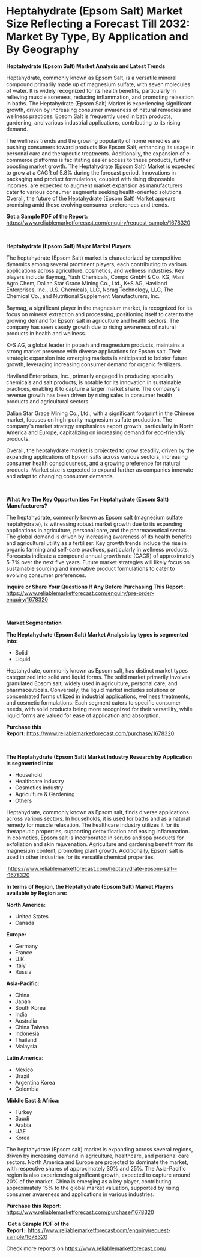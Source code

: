 <p><h1>Heptahydrate (Epsom Salt) Market Size Reflecting a Forecast Till 2032: Market By Type, By Application and By Geography</h1></p><p><strong>Heptahydrate (Epsom Salt) Market Analysis and Latest Trends</strong></p>
<p><p>Heptahydrate, commonly known as Epsom Salt, is a versatile mineral compound primarily made up of magnesium sulfate, with seven molecules of water. It is widely recognized for its health benefits, particularly in relieving muscle soreness, reducing inflammation, and promoting relaxation in baths. The Heptahydrate (Epsom Salt) Market is experiencing significant growth, driven by increasing consumer awareness of natural remedies and wellness practices. Epsom Salt is frequently used in bath products, gardening, and various industrial applications, contributing to its rising demand.</p><p>The wellness trends and the growing popularity of home remedies are pushing consumers toward products like Epsom Salt, enhancing its usage in personal care and therapeutic treatments. Additionally, the expansion of e-commerce platforms is facilitating easier access to these products, further boosting market growth. The Heptahydrate (Epsom Salt) Market is expected to grow at a CAGR of 5.8% during the forecast period. Innovations in packaging and product formulations, coupled with rising disposable incomes, are expected to augment market expansion as manufacturers cater to various consumer segments seeking health-oriented solutions. Overall, the future of the Heptahydrate (Epsom Salt) Market appears promising amid these evolving consumer preferences and trends.</p></p>
<p><strong>Get a Sample PDF of the Report:&nbsp;</strong> <a href="https://www.reliablemarketforecast.com/enquiry/request-sample/1678320?utm_campaign=2248&utm_medium=2&utm_source=Github&utm_content=ia&utm_term=25032025&utm_id=heptahydrate-epsom-salt">https://www.reliablemarketforecast.com/enquiry/request-sample/1678320</a></p>
<p>&nbsp;</p>
<p><strong>Heptahydrate (Epsom Salt) Major Market Players</strong></p>
<p><p>The heptahydrate (Epsom Salt) market is characterized by competitive dynamics among several prominent players, each contributing to various applications across agriculture, cosmetics, and wellness industries. Key players include Baymag, Yash Chemicals, Compo GmbH & Co. KG, Mani Agro Chem, Dalian Star Grace Mining Co., Ltd., K+S AG, Haviland Enterprises, Inc., U.S. Chemicals, LLC, Norag Technology, LLC, The Chemical Co., and Nutritional Supplement Manufacturers, Inc.</p><p>Baymag, a significant player in the magnesium market, is recognized for its focus on mineral extraction and processing, positioning itself to cater to the growing demand for Epsom salt in agriculture and health sectors. The company has seen steady growth due to rising awareness of natural products in health and wellness.</p><p>K+S AG, a global leader in potash and magnesium products, maintains a strong market presence with diverse applications for Epsom salt. Their strategic expansion into emerging markets is anticipated to bolster future growth, leveraging increasing consumer demand for organic fertilizers.</p><p>Haviland Enterprises, Inc., primarily engaged in producing specialty chemicals and salt products, is notable for its innovation in sustainable practices, enabling it to capture a larger market share. The company's revenue growth has been driven by rising sales in consumer health products and agricultural sectors.</p><p>Dalian Star Grace Mining Co., Ltd., with a significant footprint in the Chinese market, focuses on high-purity magnesium sulfate production. The company's market strategy emphasizes export growth, particularly in North America and Europe, capitalizing on increasing demand for eco-friendly products.</p><p>Overall, the heptahydrate market is projected to grow steadily, driven by the expanding applications of Epsom salts across various sectors, increasing consumer health consciousness, and a growing preference for natural products. Market size is expected to expand further as companies innovate and adapt to changing consumer demands.</p></p>
<p>&nbsp;</p>
<p><strong>What Are The Key Opportunities For Heptahydrate (Epsom Salt) Manufacturers?</strong></p>
<p><p>The heptahydrate, commonly known as Epsom salt (magnesium sulfate heptahydrate), is witnessing robust market growth due to its expanding applications in agriculture, personal care, and the pharmaceutical sector. The global demand is driven by increasing awareness of its health benefits and agricultural utility as a fertilizer. Key growth trends include the rise in organic farming and self-care practices, particularly in wellness products. Forecasts indicate a compound annual growth rate (CAGR) of approximately 5-7% over the next five years. Future market strategies will likely focus on sustainable sourcing and innovative product formulations to cater to evolving consumer preferences.</p></p>
<p><strong>Inquire or Share Your Questions If Any Before Purchasing This Report:</strong> <a href="https://www.reliablemarketforecast.com/enquiry/pre-order-enquiry/1678320?utm_campaign=2248&utm_medium=2&utm_source=Github&utm_content=ia&utm_term=25032025&utm_id=heptahydrate-epsom-salt">https://www.reliablemarketforecast.com/enquiry/pre-order-enquiry/1678320</a></p>
<p>&nbsp;</p>
<p><strong>Market Segmentation</strong></p>
<p><strong>The Heptahydrate (Epsom Salt) Market Analysis by types is segmented into:</strong></p>
<p><ul><li>Solid</li><li>Liquid</li></ul></p>
<p><p>Heptahydrate, commonly known as Epsom salt, has distinct market types categorized into solid and liquid forms. The solid market primarily involves granulated Epsom salt, widely used in agriculture, personal care, and pharmaceuticals. Conversely, the liquid market includes solutions or concentrated forms utilized in industrial applications, wellness treatments, and cosmetic formulations. Each segment caters to specific consumer needs, with solid products being more recognized for their versatility, while liquid forms are valued for ease of application and absorption.</p></p>
<p><strong>Purchase this Report:&nbsp;</strong><a href="https://www.reliablemarketforecast.com/purchase/1678320?utm_campaign=2248&utm_medium=2&utm_source=Github&utm_content=ia&utm_term=25032025&utm_id=heptahydrate-epsom-salt">https://www.reliablemarketforecast.com/purchase/1678320</a></p>
<p>&nbsp;</p>
<p><strong>The Heptahydrate (Epsom Salt) Market Industry Research by Application is segmented into:</strong></p>
<p><ul><li>Household</li><li>Healthcare industry</li><li>Cosmetics industry</li><li>Agriculture & Gardening</li><li>Others</li></ul></p>
<p><p>Heptahydrate, commonly known as Epsom salt, finds diverse applications across various sectors. In households, it is used for baths and as a natural remedy for muscle relaxation. The healthcare industry utilizes it for its therapeutic properties, supporting detoxification and easing inflammation. In cosmetics, Epsom salt is incorporated in scrubs and spa products for exfoliation and skin rejuvenation. Agriculture and gardening benefit from its magnesium content, promoting plant growth. Additionally, Epsom salt is used in other industries for its versatile chemical properties.</p></p>
<p><a href="https://www.reliablemarketforecast.com/heptahydrate-epsom-salt--r1678320?utm_campaign=2248&utm_medium=2&utm_source=Github&utm_content=ia&utm_term=25032025&utm_id=heptahydrate-epsom-salt">&nbsp;https://www.reliablemarketforecast.com/heptahydrate-epsom-salt--r1678320</a></p>
<p><strong>In terms of Region, the Heptahydrate (Epsom Salt) Market Players available by Region are:</strong></p>
<p>
    <p> <strong> North America: </strong>
        <ul>
            <li>United States</li>
            <li>Canada</li>
        </ul>
        </p> 
    <p> <strong> Europe: </strong>
        <ul>
            <li>Germany</li>
            <li>France</li>
            <li>U.K.</li>
            <li>Italy</li>
            <li>Russia</li>
        </ul>
        </p> 
    <p> <strong> Asia-Pacific: </strong>
        <ul>
            <li>China</li>
            <li>Japan</li>
            <li>South Korea</li>
            <li>India</li>
            <li>Australia</li>
            <li>China Taiwan</li>
            <li>Indonesia</li>
            <li>Thailand</li>
            <li>Malaysia</li>
        </ul>
        </p> 
    <p> <strong> Latin America: </strong>
        <ul>
            <li>Mexico</li>
            <li>Brazil</li>
            <li>Argentina Korea</li>
            <li>Colombia</li>
        </ul>
        </p> 
    <p> <strong> Middle East & Africa: </strong>
        <ul>
            <li>Turkey</li>
            <li>Saudi</li>
            <li>Arabia</li>
            <li>UAE</li>
            <li>Korea</li>
        </ul>
    </p>
    </p>
<p><p>The heptahydrate (Epsom salt) market is expanding across several regions, driven by increasing demand in agriculture, healthcare, and personal care sectors. North America and Europe are projected to dominate the market, with respective shares of approximately 30% and 25%. The Asia-Pacific region is also experiencing significant growth, expected to capture around 20% of the market. China is emerging as a key player, contributing approximately 15% to the global market valuation, supported by rising consumer awareness and applications in various industries.</p></p>
<p><strong>Purchase this Report: </strong><a href="https://www.reliablemarketforecast.com/purchase/1678320?utm_campaign=2248&utm_medium=2&utm_source=Github&utm_content=ia&utm_term=25032025&utm_id=heptahydrate-epsom-salt">https://www.reliablemarketforecast.com/purchase/1678320</a></p>
<p>&nbsp;<strong>Get a Sample PDF of the Report:&nbsp;&nbsp;</strong><a href="https://www.reliablemarketforecast.com/enquiry/request-sample/1678320?utm_campaign=2248&utm_medium=2&utm_source=Github&utm_content=ia&utm_term=25032025&utm_id=heptahydrate-epsom-salt">https://www.reliablemarketforecast.com/enquiry/request-sample/1678320</a></p>
<p><strong></strong></p>
<p>Check more reports on <a href="https://www.reliablemarketforecast.com/?utm_campaign=2248&utm_medium=2&utm_source=Github&utm_content=ia&utm_term=25032025&utm_id=heptahydrate-epsom-salt">https://www.reliablemarketforecast.com/</a></p>